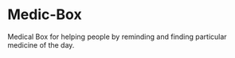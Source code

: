# Medic-Box
Medical Box for helping people by reminding and finding particular medicine of the day.
